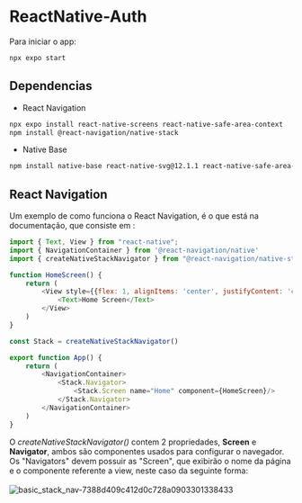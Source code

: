 # ReactNative-Auth

Para iniciar o app:
```bash
npx expo start
```
## Dependencias

- React Navigation
```bash
npx expo install react-native-screens react-native-safe-area-context
npm install @react-navigation/native-stack
```
- Native Base
```bash
npm install native-base react-native-svg@12.1.1 react-native-safe-area-context@3.3.2
```

## React Navigation
Um exemplo de como funciona o React Navigation, é o que está na documentação, que consiste em :
```JavaScript
import { Text, View } from "react-native";
import { NavigationContainer } from '@react-navigation/native'
import { createNativeStackNavigator } from "@react-navigation/native-stack";

function HomeScreen() {
    return (
        <View style={{flex: 1, alignItems: 'center', justifyContent: 'center'}}>
            <Text>Home Screen</Text>
        </View>
    )
}

const Stack = createNativeStackNavigator()

export function App() {
    return (
        <NavigationContainer>
            <Stack.Navigator>
                <Stack.Screen name="Home" component={HomeScreen}/>
            </Stack.Navigator>
        </NavigationContainer>
    )
}
```

O *createNativeStackNavigator()* contem 2 propriedades, **Screen** e **Navigator**, ambos são componentes usados para configurar o navegador. Os "Navigators" devem possuir as "Screen", que exibirão o nome da página e o componente referente a view, neste caso da seguinte forma:
<br/>
<br/>
![basic_stack_nav-7388d409c412d0c728a0903301338433](https://user-images.githubusercontent.com/90003046/233174819-459c6943-0cce-47e7-9f60-0565736695d3.png)
